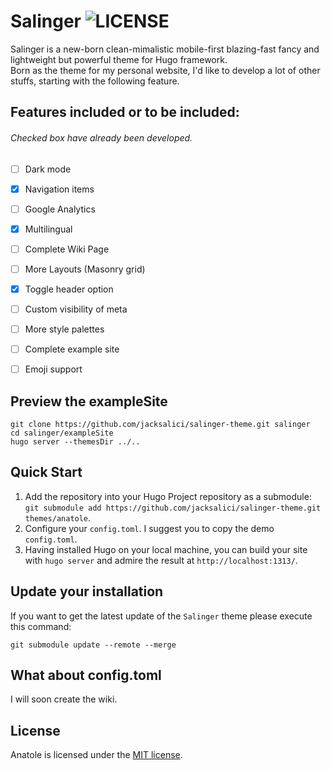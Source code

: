 # Salinger ![LICENSE](https://img.shields.io/badge/license-MIT-blue.svg)

Salinger is a new-born clean-mimalistic mobile-first blazing-fast fancy and lightweight but powerful theme for Hugo framework.  
Born as the theme for my personal website, I'd like to develop a lot of other stuffs, starting with the following feature. 

## Features included or to be included:
###### Checked box have already been developed.
- [ ] Dark mode
- [x] Navigation items
- [ ] Google Analytics
- [x] Multilingual
- [ ] Complete Wiki Page
- [ ] More Layouts (Masonry grid)
- [x] Toggle header option
- [ ] Custom visibility of meta
- [ ] More style palettes
- [ ] Complete example site
- [ ] Emoji support




## Preview the exampleSite

```shell
git clone https://github.com/jacksalici/salinger-theme.git salinger
cd salinger/exampleSite
hugo server --themesDir ../..
```

## Quick Start

1. Add the repository into your Hugo Project repository as a submodule: `git submodule add https://github.com/jacksalici/salinger-theme.git themes/anatole`.
2. Configure your `config.toml`. I suggest you to copy the demo `config.toml`.
3. Having installed Hugo on your local machine, you can build your site with `hugo server` and admire the result at `http://localhost:1313/`.

## Update your installation

If you want to get the latest update of the `Salinger` theme please execute this command:

```shell
git submodule update --remote --merge
```

## What about config.toml
I will soon create the wiki.

## License

Anatole is licensed under the [MIT license](https://github.com/lxndrblz/anatole/blob/master/LICENSE).


